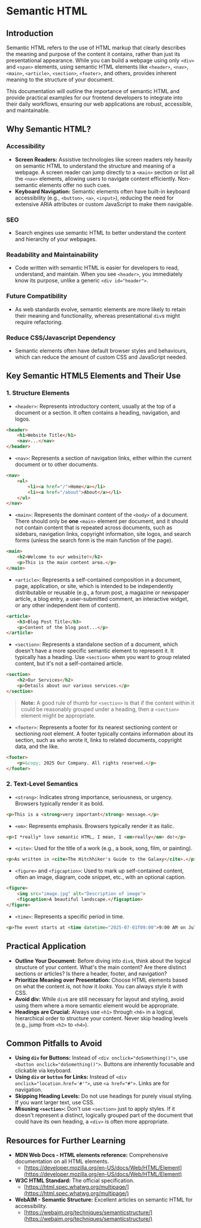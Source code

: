 # Semantic HTML

## Introduction

Semantic HTML refers to the use of HTML markup that clearly describes the meaning and purpose of the content it contains, rather than just its presentational appearance. While you can build a webpage using only `<div>` and `<span>` elements, using semantic HTML elements like `<header>`, `<nav>`, `<main>`, `<article>`, `<section>`, `<footer>`, and others, provides inherent meaning to the structure of your document.

This documentation will outline the importance of semantic HTML and provide practical examples for our frontend developers to integrate into their daily workflows, ensuring our web applications are robust, accessible, and maintainable.

## Why Semantic HTML?

### Accessibility
- **Screen Readers:** Assistive technologies like screen readers rely heavily on semantic HTML to understand the structure and meaning of a webpage. A screen reader can jump directly to a `<main>` section or list all the `<nav>` elements, allowing users to navigate content efficiently. Non-semantic elements offer no such cues.
- **Keyboard Navigation:** Semantic elements often have built-in keyboard accessibility (e.g., `<button>`, `<a>`, `<input>`), reducing the need for extensive ARIA attributes or custom JavaScript to make them navigable.
### SEO
- Search engines use semantic HTML to better understand the content and hierarchy of your webpages.
### Readability and Maintainability
- Code written with semantic HTML is easier for developers to read, understand, and maintain. When you see `<header>`, you immediately know its purpose, unlike a generic `<div id="header">`.
### Future Compatibility
- As web standards evolve, semantic elements are more likely to retain their meaning and functionality, whereas presentational `div`s might require refactoring.
### Reduce CSS/Javascript Dependency
- Semantic elements often have default browser styles and behaviours, which can reduce the amount of custom CSS and JavaScript needed.

## Key Semantic HTML5 Elements and Their Use

### 1. Structure Elements
- `<header>`: Represents introductory content, usually at the top of a document or a section. It often contains a heading, navigation, and logos.
```html
<header>
	<h1>Website Title</h1>
	<nav>...</nav>
</header>
```

- `<nav>`: Represents a section of navigation links, either within the current document or to other documents.

```html
<nav>
    <ul>
        <li><a href="/">Home</a></li>
        <li><a href="/about">About</a></li>
    </ul>
</nav>
```

- `<main>`: Represents the dominant content of the `<body>` of a document. There should only be **one** `<main>` element per document, and it should not contain content that is repeated across documents, such as sidebars, navigation links, copyright information, site logos, and search forms (unless the search form is the main function of the page).

```html
<main>
    <h2>Welcome to our website!</h2>
    <p>This is the main content area.</p>
</main>
```

- `<article>`: Represents a self-contained composition in a document, page, application, or site, which is intended to be independently distributable or reusable (e.g., a forum post, a magazine or newspaper article, a blog entry, a user-submitted comment, an interactive widget, or any other independent item of content).

```html
<article>
    <h3>Blog Post Title</h3>
    <p>Content of the blog post...</p>
</article>
```

- `<section>`: Represents a standalone section of a document, which doesn't have a more specific semantic element to represent it. It typically has a heading. Use `<section>` when you want to group related content, but it's not a self-contained article.

```html
<section>
    <h2>Our Services</h2>
    <p>Details about our various services.</p>
</section>
```

> **Note:** A good rule of thumb for `<section>` is that if the content within it could be reasonably grouped under a heading, then a `<section>` element might be appropriate.

- `<footer>`: Represents a footer for its nearest sectioning content or sectioning root element. A footer typically contains information about its section, such as who wrote it, links to related documents, copyright data, and the like.

```html
<footer>
    <p>&copy; 2025 Our Company. All rights reserved.</p>
</footer>
```

### 2. Text-Level Semantics
- `<strong>`: Indicates strong importance, seriousness, or urgency. Browsers typically render it as bold.

```html
<p>This is a <strong>very important</strong> message.</p>
```

- `<em>`: Represents emphasis. Browsers typically render it as italic.

```html
<p>I *really* love semantic HTML, I mean, I <em>really</em> do!</p>
```

- `<cite>`: Used for the title of a work (e.g., a book, song, film, or painting).

```html
<p>As written in <cite>The Hitchhiker's Guide to the Galaxy</cite>.</p>
```

- `<figure>` and `<figcaption>`: Used to mark up self-contained content, often an image, diagram, code snippet, etc., with an optional caption.

```html
<figure>
    <img src="image.jpg" alt="Description of image">
    <figcaption>A beautiful landscape.</figcaption>
</figure>
```

- `<time>`: Represents a specific period in time.

```html
<p>The event starts at <time datetime="2025-07-01T09:00">9:00 AM on July 1st</time>.</p>
```

## Practical Application
- **Outline Your Document:** Before diving into `div`s, think about the logical structure of your content. What's the main content? Are there distinct sections or articles? Is there a header, footer, and navigation?
- **Prioritize Meaning over Presentation:** Choose HTML elements based on what the content _is_, not how it _looks_. You can always style it with CSS.
- **Avoid div:** While `div`s are still necessary for layout and styling, avoid using them where a more semantic element would be appropriate.
- **Headings are Crucial:** Always use `<h1>` through `<h6>` in a logical, hierarchical order to structure your content. Never skip heading levels (e.g., jump from `<h2>` to `<h4>`).

## Common Pitfalls to Avoid
- **Using `div` for Buttons:** Instead of `<div onclick="doSomething()">`, use `<button onclick="doSomething()">`. Buttons are inherently focusable and clickable via keyboard.
- **Using `div` or `button` for Links:** Instead of `<div onclick="location.href='#'">`, use `<a href="#">`. Links are for navigation.
- **Skipping Heading Levels:** Do not use headings for purely visual styling. If you want larger text, use CSS.
- **Misusing `<section>`:** Don't use `<section>` just to apply styles. If it doesn't represent a distinct, logically grouped part of the document that could have its own heading, a `<div>` is often more appropriate.

## Resources for Further Learning

- **MDN Web Docs - HTML elements reference:** Comprehensive documentation on all HTML elements.
    - [https://developer.mozilla.org/en-US/docs/Web/HTML/Element](https://developer.mozilla.org/en-US/docs/Web/HTML/Element)
- **W3C HTML Standard:** The official specification.
    - [https://html.spec.whatwg.org/multipage/](https://html.spec.whatwg.org/multipage/)
- **WebAIM - Semantic Structure:** Excellent articles on semantic HTML for accessibility.
    - [https://webaim.org/techniques/semanticstructure/](https://webaim.org/techniques/semanticstructure/)
